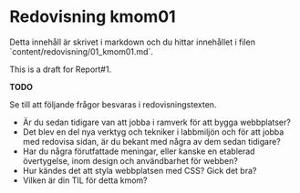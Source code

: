---
---
Redovisning kmom01
=========================

<p class="comment" markdown="1">
Detta innehåll är skrivet i markdown och du hittar innehållet i filen `content/redovisning/01_kmom01.md`.
</p>

This is a draft for Report#1. 

**TODO**

Se till att följande frågor besvaras i redovisningstexten.

- Är du sedan tidigare van att jobba i ramverk för att bygga webbplatser? 
- Det blev en del nya verktyg och tekniker i labbmiljön och för att jobba med redovisa sidan, är du bekant med några av dem sedan tidigare? 
- Har du några förutfattade meningar, eller kanske en etablerad övertygelse, inom design och användbarhet för webben? 
- Hur kändes det att styla webbplatsen med CSS? Gick det bra?
- Vilken är din TIL för detta kmom? 

